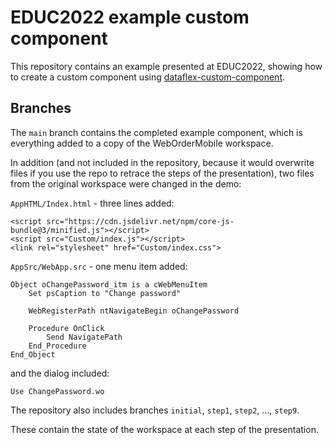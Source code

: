 # EDUC2022 example custom component

This repository contains an example presented at EDUC2022, showing how to create a custom component using [dataflex-custom-component](https://github.com/jkruse/dataflex-custom-component).

## Branches

The `main` branch contains the completed example component, which is everything added to a copy of the WebOrderMobile workspace.

In addition (and not included in the repository, because it would overwrite files if you use the repo to retrace the steps of the presentation), two files from the original workspace were changed in the demo:

`AppHTML/Index.html` - three lines added:

    <script src="https://cdn.jsdelivr.net/npm/core-js-bundle@3/minified.js"></script>
    <script src="Custom/index.js"></script>
    <link rel="stylesheet" href="Custom/index.css">

`AppSrc/WebApp.src` - one menu item added:

    Object oChangePassword_itm is a cWebMenuItem
        Set psCaption to "Change password"
        
        WebRegisterPath ntNavigateBegin oChangePassword
        
        Procedure OnClick
            Send NavigatePath
        End_Procedure
    End_Object

and the dialog included:

    Use ChangePassword.wo

The repository also includes branches `initial`, `step1`, `step2`, ..., `step9`.

These contain the state of the workspace at each step of the presentation.